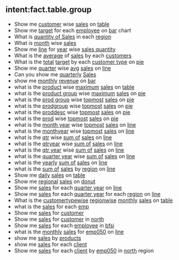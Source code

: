 ## intent:fact.table.group
- Show me [customer](dim:CustomerName) wise [sales](fact:SalesAmount) on [table](graph:table)
- Show me [target](fact:TargetAmount) for each [employee](dim:Name) on [bar](graph:bar) chart
- What is [quantity of Sales](fact:SalesQty) in each [region](dim:CustomerRegion)
- What is [month](dim:Month) wise [sales](fact:SalesAmount)
- Show me [line](graph:line) for [year](dim:year) wise [sales quantity](fact:SalesQty)
- What is the [average](agg:mean) of [sales](fact:SalesAmount) by each [customers](dim:CustomerName)
- What is the [total](agg:sum) [target](fact:TargetAmount) by each [customer type](dim:CustomerType) on [pie](graph:pie)
- Show me [quarter](dim:Quarter) wise [avg](agg:mean) [sales](fact:SalesAmount) on [line](graph:line)
- Can you show me [quarterly](dim:Quarter) [Sales](fact:SalesAmount)
- show me [monthly](dim:Month) [revenue](fact:SalesAmount) on [bar](graph:bar)
- what is the [product](dim:ProductDesc) wise [maximum](agg:max) [sales](fact:SalesAmount) on [table](graph:table)
- what is the [product group](dim:ProdGroup) wise [maximum](agg:max) [sales](fact:SalesAmount) on [pie](graph:pie)
- what is the [prod group](dim:ProdGroup) wise [topmost](agg:max) [sales](fact:SalesAmount) on [pie](graph:pie)
- what is the [prodgroup](dim:ProdGroup) wise [topmost](agg:max) [sales](fact:SalesAmount) on [pie](graph:pie)
- what is the [proddesc](dim:ProductDesc) wise [topmost](agg:max) [sales](fact:SalesAmount) on [pie](graph:pie)
- what is the [prod](dim:ProductDesc) wise [topmost](agg:max) [sales](fact:SalesAmount) on [pie](graph:pie)
- what is the [month year](dim:MonthYear) wise [topmost](agg:max) [sales](fact:SalesAmount) on [line](graph:line)
- what is the [monthyear](dim:MonthYear) wise [topmost](agg:max) [sales](fact:SalesAmount) on [line](graph:line)
- what is the [qtr](dim:Quarter) wise [sum of](agg:sum) [sales](fact:SalesAmount) on [line](graph:line)
- what is the [qtryear](dim:QuarterYear) wise [sum of](agg:sum) [sales](fact:SalesAmount) on [line](graph:line)
- what is the [qtr year](dim:QuarterYear) wise [sum of](agg:sum) [sales](fact:SalesAmount) on [line](graph:line)
- what is the [quarter year](dim:QuarterYear) wise [sum of](agg:sum) [sales](fact:SalesAmount) on [line](graph:line)
- what is the [yearly](dim:Year) [sum of](agg:sum) [sales](fact:SalesAmount) on [line](graph:line)
- what is the [sum of](agg:sum) [sales](fact:SalesAmount) by [region](dim:CustomerRegion) on [line](graph:line)
- Show me [daily](dim:CalendarDate) [sales](fact:SalesAmount) on [table](graph:table)
- Show me [regional](dim:CustomerRegion) [sales](fact:SalesAmount) on [donut](graph:donut)
- Show me [sales](fact:SalesAmount) for each [quarter year](dim:QuarterYear) on [line](graph:line)
- Show me [sales](fact:SalesAmount) for each [quarter year](dim:QuarterYear) for each [region](dim:CustomerRegion) on [line](graph:line)
- What is the [customertypewise](dim:CustomerType) [regionwise](dim:CustomerRegion) [monthly](dim:Month) [sales](fact:SalesAmount) on [table](graph:table)
- what is the [sales](fact:SalesAmount) for each [emp](dim:Name)
- Show me [sales](fact:SalesAmount) for [customer](dim:CustomerName)
- Show me [sales](fact:SalesAmount) for [customer](dim:CustomerName) in [north](CustomerRegion:North)
- Show me [sales](fact:SalesAmount) for each [employee](dim:Name) in [bfsi](CustomerType:BFSI)
- what is the [monthly](dim:Month) [sales](fact:SalesAmount) for [emp050](Name:Emp050) on [line](graph:line)
- show me [sales](fact:SalesAmount) by [products](dim:ProductDesc)
- show me [sales](fact:SalesAmount) for each [client](dim:CustomerName)
- Show me [sales](fact:SalesAmount) for each [client](dim:CustomerName) by [emp050](Name:Emp050) in [north](CustomerRegion:North) region

